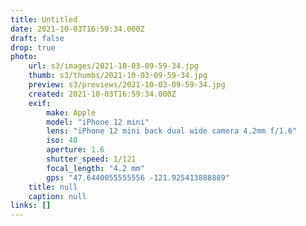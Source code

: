 ```yaml
---
title: Untitled
date: 2021-10-03T16:59:34.000Z
draft: false
drop: true
photo:
    url: s3/images/2021-10-03-09-59-34.jpg
    thumb: s3/thumbs/2021-10-03-09-59-34.jpg
    preview: s3/previews/2021-10-03-09-59-34.jpg
    created: 2021-10-03T16:59:34.000Z
    exif:
        make: Apple
        model: "iPhone 12 mini"
        lens: "iPhone 12 mini back dual wide camera 4.2mm f/1.6"
        iso: 40
        aperture: 1.6
        shutter_speed: 1/121
        focal_length: "4.2 mm"
        gps: "47.6440055555556 -121.925413888889"
    title: null
    caption: null
links: []
---
```

